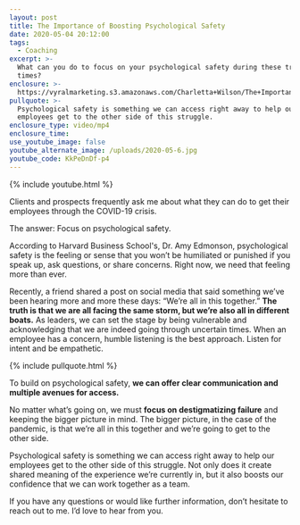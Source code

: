 ```yaml
---
layout: post
title: The Importance of Boosting Psychological Safety
date: 2020-05-04 20:12:00
tags:
  - Coaching
excerpt: >-
  What can you do to focus on your psychological safety during these troubling
  times?
enclosure: >-
  https://vyralmarketing.s3.amazonaws.com/Charletta+Wilson/The+Importance+of+Boosting+Psychological+Safety.mp4
pullquote: >-
  Psychological safety is something we can access right away to help our
  employees get to the other side of this struggle.
enclosure_type: video/mp4
enclosure_time:
use_youtube_image: false
youtube_alternate_image: /uploads/2020-05-6.jpg
youtube_code: KkPeDnDf-p4
---
```


{% include youtube.html %}

Clients and prospects frequently ask me about what they can do to get their employees through the COVID-19 crisis.

The answer: Focus on psychological safety.

According to Harvard Business School's, Dr. Amy Edmonson, psychological safety is the feeling or sense that you won’t be humiliated or punished if you speak up, ask questions, or share concerns. Right now, we need that feeling more than ever.

Recently, a friend shared a post on social media that said something we’ve been hearing more and more these days: “We’re all in this together.” **The truth is that we are all facing the same storm, but we’re also all in different boats.** As leaders, we can set the stage by being vulnerable and acknowledging that we are indeed going through uncertain times. When an employee has a concern, humble listening is the best approach. Listen for intent and be empathetic.

{% include pullquote.html %}

To build on psychological safety, **we can offer clear communication and multiple avenues for access.**

No matter what’s going on, we must **focus on destigmatizing failure** and keeping the bigger picture in mind. The bigger picture, in the case of the pandemic, is that we’re all in this together and we’re going to get to the other side.

Psychological safety is something we can access right away to help our employees get to the other side of this struggle. Not only does it create shared meaning of the experience we’re currently in, but it also boosts our confidence that we can work together as a team.

If you have any questions or would like further information, don’t hesitate to reach out to me. I’d love to hear from you.